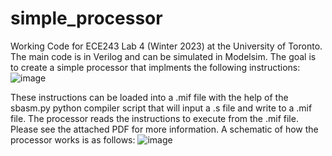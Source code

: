 # simple_processor

Working Code for ECE243 Lab 4 (Winter 2023) at the University of Toronto. The main code is in Verilog and can be simulated in Modelsim. The goal is to create a simple processor that implments the following instructions:
![image](https://user-images.githubusercontent.com/105998663/235353859-add1fe19-0747-40d1-8902-31cfa3bcf03d.png)

These instructions can be loaded into a .mif file with the help of the sbasm.py python compiler script that will input a .s file and write to a .mif file. The processor reads the instructions to execute from the .mif file. Please see the attached PDF for more information. A schematic of how the processor works is as follows:
![image](https://user-images.githubusercontent.com/105998663/235353936-22594ab8-9fee-4791-8335-faf640019865.png)
